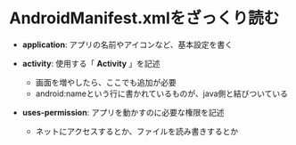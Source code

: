 # AndroidManifest.xmlをざっくり読む

- **application**: アプリの名前やアイコンなど、基本設定を書く

- **activity**: 使用する「 **Activity** 」を記述
  - 画面を増やしたら、ここでも追加が必要
  - android:nameという行に書かれているものが、java側と結びついている

- **uses-permission**: アプリを動かすのに必要な権限を記述
  - ネットにアクセスするとか、ファイルを読み書きするとか



